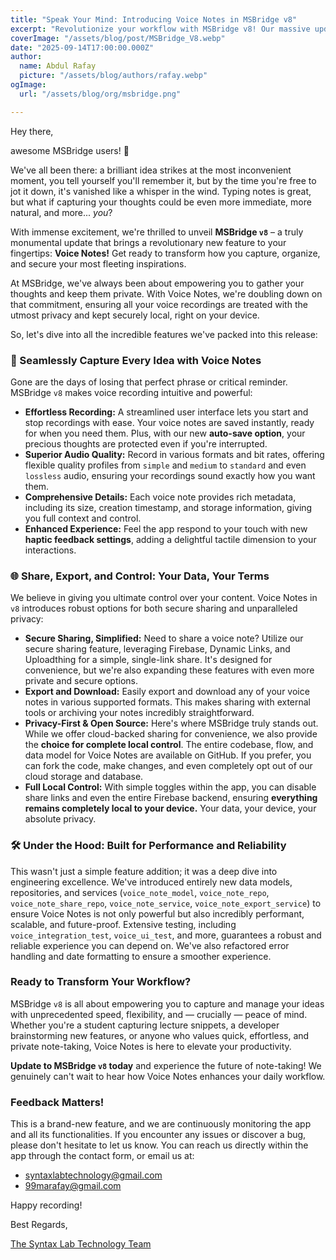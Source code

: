 ```yaml
---
title: "Speak Your Mind: Introducing Voice Notes in MSBridge v8"
excerpt: "Revolutionize your workflow with MSBridge v8! Our massive update brings Voice Notes – effortlessly capture ideas, thoughts, and reminders with superior audio, flexible sharing, and absolute privacy thanks to full local control. Never miss a brilliant moment again!"
coverImage: "/assets/blog/post/MSBridge_V8.webp"
date: "2025-09-14T17:00:00.000Z"
author:
  name: Abdul Rafay
  picture: "/assets/blog/authors/rafay.webp"
ogImage:
  url: "/assets/blog/org/msbridge.png"

---
```


Hey there, 

awesome MSBridge users! 👋

We've all been there: a brilliant idea strikes at the most inconvenient moment, you tell yourself you'll remember it, but by the time you're free to jot it down, it's vanished like a whisper in the wind. Typing notes is great, but what if capturing your thoughts could be even more immediate, more natural, and more... *you*?

With immense excitement, we're thrilled to unveil **MSBridge `v8`** – a truly monumental update that brings a revolutionary new feature to your fingertips: **Voice Notes!** Get ready to transform how you capture, organize, and secure your most fleeting inspirations.

At MSBridge, we've always been about empowering you to gather your thoughts and keep them private. With Voice Notes, we're doubling down on that commitment, ensuring all your voice recordings are treated with the utmost privacy and kept securely local, right on your device.

So, let's dive into all the incredible features we've packed into this release:

### **🎤 Seamlessly Capture Every Idea with Voice Notes**

Gone are the days of losing that perfect phrase or critical reminder. MSBridge `v8` makes voice recording intuitive and powerful:

*   **Effortless Recording:** A streamlined user interface lets you start and stop recordings with ease. Your voice notes are saved instantly, ready for when you need them. Plus, with our new **auto-save option**, your precious thoughts are protected even if you're interrupted.
*   **Superior Audio Quality:** Record in various formats and bit rates, offering flexible quality profiles from `simple` and `medium` to `standard` and even `lossless` audio, ensuring your recordings sound exactly how you want them.
*   **Comprehensive Details:** Each voice note provides rich metadata, including its size, creation timestamp, and storage information, giving you full context and control.
*   **Enhanced Experience:** Feel the app respond to your touch with new **haptic feedback settings**, adding a delightful tactile dimension to your interactions.

### **🌐 Share, Export, and Control: Your Data, Your Terms**

We believe in giving you ultimate control over your content. Voice Notes in `v8` introduces robust options for both secure sharing and unparalleled privacy:

*   **Secure Sharing, Simplified:** Need to share a voice note? Utilize our secure sharing feature, leveraging Firebase, Dynamic Links, and Uploadthing for a simple, single-link share. It's designed for convenience, but we're also expanding these features with even more private and secure options.
*   **Export and Download:** Easily export and download any of your voice notes in various supported formats. This makes sharing with external tools or archiving your notes incredibly straightforward.
*   **Privacy-First & Open Source:** Here's where MSBridge truly stands out. While we offer cloud-backed sharing for convenience, we also provide the **choice for complete local control**. The entire codebase, flow, and data model for Voice Notes are available on GitHub. If you prefer, you can fork the code, make changes, and even completely opt out of our cloud storage and database.
*   **Full Local Control:** With simple toggles within the app, you can disable share links and even the entire Firebase backend, ensuring **everything remains completely local to your device.** Your data, your device, your absolute privacy.

### **🛠️ Under the Hood: Built for Performance and Reliability**

This wasn't just a simple feature addition; it was a deep dive into engineering excellence. We've introduced entirely new data models, repositories, and services (`voice_note_model`, `voice_note_repo`, `voice_note_share_repo`, `voice_note_service`, `voice_note_export_service`) to ensure Voice Notes is not only powerful but also incredibly performant, scalable, and future-proof. Extensive testing, including `voice_integration_test`, `voice_ui_test`, and more, guarantees a robust and reliable experience you can depend on. We've also refactored error handling and date formatting to ensure a smoother experience.

### **Ready to Transform Your Workflow?**

MSBridge `v8` is all about empowering you to capture and manage your ideas with unprecedented speed, flexibility, and — crucially — peace of mind. Whether you're a student capturing lecture snippets, a developer brainstorming new features, or anyone who values quick, effortless, and private note-taking, Voice Notes is here to elevate your productivity.

**Update to MSBridge `v8` today** and experience the future of note-taking! We genuinely can't wait to hear how Voice Notes enhances your daily workflow.

### **Feedback Matters!**

This is a brand-new feature, and we are continuously monitoring the app and all its functionalities. If you encounter any issues or discover a bug, please don't hesitate to let us know. You can reach us directly within the app through the contact form, or email us at:

*   [syntaxlabtechnology@gmail.com](mailto:syntaxlabtechnology@gmail.com)
*   [99marafay@gmail.com](mailto:99marafay@gmail.com)

Happy recording!

Best Regards,

[The Syntax Lab Technology Team](https://syntaxlabtechnology.com)